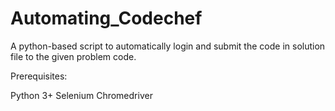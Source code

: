 # Automating_Codechef
A python-based script to automatically login and submit the code in solution file to the given problem code.

Prerequisites:

Python 3+
Selenium
Chromedriver
